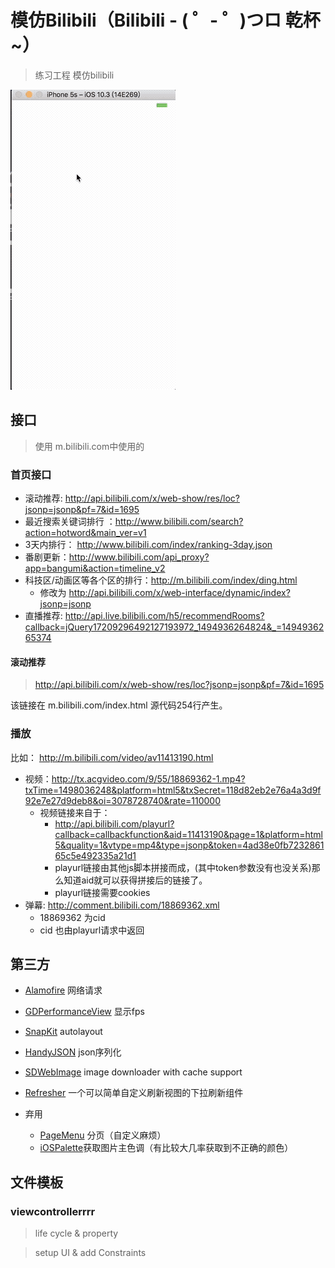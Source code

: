 #  模仿Bilibili（Bilibili - ( ゜- ゜)つロ 乾杯~）
> 练习工程 模仿bilibili

![](./BiliBili_sts/Res/quickLook.gif)

##  接口

>使用 m.bilibili.com中使用的

###  首页接口

* 滚动推荐: http://api.bilibili.com/x/web-show/res/loc?jsonp=jsonp&pf=7&id=1695
* 最近搜索关键词排行 ：http://www.bilibili.com/search?action=hotword&main_ver=v1
* 3天内排行： http://www.bilibili.com/index/ranking-3day.json
* 番剧更新：http://www.bilibili.com/api_proxy?app=bangumi&action=timeline_v2
* 科技区/动画区等各个区的排行：http://m.bilibili.com/index/ding.html
    * 修改为 http://api.bilibili.com/x/web-interface/dynamic/index?jsonp=jsonp
* 直播推荐: http://api.live.bilibili.com/h5/recommendRooms?callback=jQuery17209296492127193972_1494936264824&_=1494936265374

####  滚动推荐

>http://api.bilibili.com/x/web-show/res/loc?jsonp=jsonp&pf=7&id=1695

该链接在 m.bilibili.com/index.html 源代码254行产生。

### 播放

比如： http://m.bilibili.com/video/av11413190.html 

* 视频：http://tx.acgvideo.com/9/55/18869362-1.mp4?txTime=1498036248&platform=html5&txSecret=118d82eb2e76a4a3d9f92e7e27d9deb8&oi=3078728740&rate=110000
    * 视频链接来自于：
        * http://api.bilibili.com/playurl?callback=callbackfunction&aid=11413190&page=1&platform=html5&quality=1&vtype=mp4&type=jsonp&token=4ad38e0fb723286165c5e492335a21d1
        * playurl链接由其他js脚本拼接而成，(其中token参数没有也没关系)那么知道aid就可以获得拼接后的链接了。
        * playurl链接需要cookies
* 弹幕: http://comment.bilibili.com/18869362.xml
    * 18869362 为cid
    * cid 也由playurl请求中返回

##  第三方

* [Alamofire](https://github.com/Alamofire/Alamofire) 网络请求
* [GDPerformanceView](https://github.com/dani-gavrilov/GDPerformanceView-Swift) 显示fps
* [SnapKit](https://github.com/SnapKit/SnapKit) autolayout
* [HandyJSON](https://github.com/alibaba/HandyJSON) json序列化
* [SDWebImage](https://github.com/rs/SDWebImage) image downloader with cache support
* [Refresher](https://github.com/jcavar/refresher) 一个可以简单自定义刷新视图的下拉刷新组件

* 弃用
    * [PageMenu](https://github.com/PageMenu/PageMenu) 分页（自定义麻烦）
    * [iOSPalette](https://github.com/tangdiforx/iOSPalette)获取图片主色调（有比较大几率获取到不正确的颜色）	

## 文件模板

### viewcontrollerrrr

>life cycle & property

>setup UI & add Constraints
